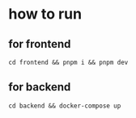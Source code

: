 # how to run

## for frontend
```cd frontend && pnpm i && pnpm dev```

## for backend
```cd backend && docker-compose up```

